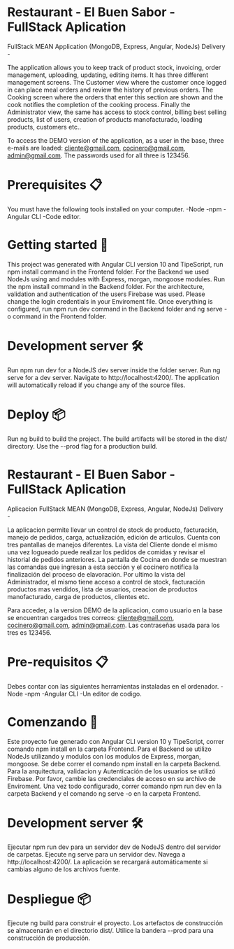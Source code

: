# Restaurant - El Buen Sabor - FullStack Aplication
FullStack MEAN Application (MongoDB, Express, Angular, NodeJs) Delivery -

The application allows you to keep track of product stock, invoicing, order management, uploading, updating, editing items. It has three different management screens. The Customer view where the customer once logged in can place meal orders and review the history of previous orders. The Cooking screen where the orders that enter this section are shown and the cook notifies the completion of the cooking process. Finally the Administrator view, the same has access to stock control, billing best selling products, list of users, creation of products manofacturado, loading products, customers etc..

To access the DEMO version of the application, as a user in the base, three e-mails are loaded: cliente@gmail.com, cocinero@gmail.com, admin@gmail.com. The passwords used for all three is 123456.

# Prerequisites 📋

You must have the following tools installed on your computer. 
-Node 
-npm 
-Angular CLI 
-Code editor.

# Getting started 🚀

This project was generated with Angular CLI version 10 and TipeScript, run npm install command in the Frontend folder. For the Backend we used NodeJs using and modules with Express, morgan, mongoose modules. Run the npm install command in the Backend folder. For the architecture, validation and authentication of the users Firebase was used. Please change the login credentials in your Enviroment file. Once everything is configured, run npm run dev command in the Backend folder and ng serve -o command in the Frontend folder.

# Development server 🛠️

Run npm run dev for a NodeJS dev server inside the folder server. Run ng serve for a dev server. Navigate to http://localhost:4200/. The application will automatically reload if you change any of the source files.

# Deploy 📦

Run ng build to build the project. The build artifacts will be stored in the dist/ directory. Use the --prod flag for a production build.

#


#

# Restaurant - El Buen Sabor - FullStack Aplication

Aplicacion FullStack MEAN (MongoDB, Express, Angular, NodeJs) Delivery - 

La aplicacion permite llevar un control de stock de producto, facturación, manejo de pedidos, carga, actualización, edición de articulos. Cuenta con tres pantallas de manejos diferentes. La vista del Cliente donde el mismo una vez logueado puede realizar los pedidos de comidas y revisar el historial de pedidos anteriores. La pantalla de Cocina en donde se muestran las comandas que ingresan a esta sección y el cocinero notifica la finalización del proceso de elavoración. Por ultimo la vista del Administrador, el mismo tiene acceso a control de stock, facturación productos mas vendidos, lista de usuarios, creacion de productos manofacturado, carga de productos, clientes etc.

Para acceder, a la version DEMO de la aplicacion, como usuario en la base se encuentran cargados tres correos: 
cliente@gmail.com, cocinero@gmail.com, admin@gmail.com. Las contraseñas usada para los tres es 123456.

# Pre-requisitos 📋

Debes contar con las siguientes herramientas instaladas en el ordenador.
-Node
-npm
-Angular CLI
-Un editor de codigo.

# Comenzando 🚀

Este proyecto fue generado con Angular CLI version 10 y TipeScript, correr comando npm install en la carpeta Frontend. Para el Backend se utilizo NodeJs utilizando y modulos con los modulos de Express, morgan, mongoose. Se debe correr el comando npm install en la carpeta Backend.
Para la arquitectura, validacion y Autenticación de los usuarios se utilizó Firebase. Por favor, cambie las credenciales de acceso en su archivo de Enviroment.
Una vez todo configurado, correr comando npm run dev en la carpeta Backend y el comando ng serve -o en la carpeta Frontend.

# Development server 🛠️

Ejecutar npm run dev para un servidor dev de NodeJS dentro del servidor de carpetas. Ejecute ng serve para un servidor dev. Navega a http://localhost:4200/. La aplicación se recargará automáticamente si cambias alguno de los archivos fuente.

# Despliegue 📦

Ejecute ng build para construir el proyecto. Los artefactos de construcción se almacenarán en el directorio dist/. Utilice la bandera --prod para una construcción de producción.
